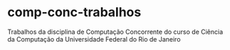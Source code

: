 # comp-conc-trabalhos
Trabalhos da disciplina de Computação Concorrente do curso de Ciência da Computação da Universidade Federal do Rio de Janeiro
